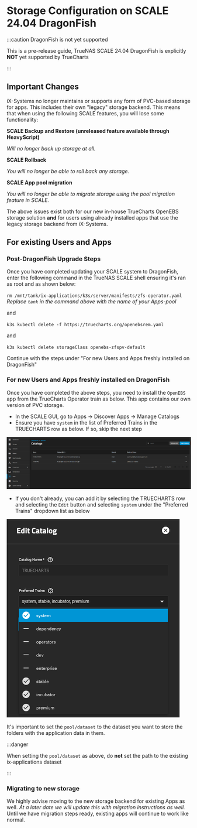 # Storage Configuration on SCALE 24.04 DragonFish

:::caution DragonFish is not yet supported

This is a pre-release guide, TrueNAS SCALE 24.04 DragonFish is explicitly **NOT** yet supported by TrueCharts

:::

## Important Changes

iX-Systems no longer maintains or supports any form of PVC-based storage for apps. This includes their own "legacy" storage backend. This means that when using the following SCALE features, you will lose some functionality:

**SCALE Backup and Restore (unreleased feature available through HeavyScript)**

*Will no longer back up storage at all.*


**SCALE Rollback**

*You will no longer be able to roll back any storage.*


**SCALE App pool migration**

*You will no longer be able to migrate storage using the pool migration feature in SCALE.*


The above issues exist both for our new in-house TrueCharts OpenEBS storage solution **and** for users using already installed apps that use the legacy storage backend from iX-Systems.


## For existing Users and Apps

### Post-DragonFish Upgrade Steps

Once you have completed updating your SCALE system to DragonFish, enter the following command in the TrueNAS SCALE shell ensuring it's ran as root and as shown below:

`rm /mnt/tank/ix-applications/k3s/server/manifests/zfs-operator.yaml`
*Replace `tank` in the command above with the name of your Apps-pool*

and

`k3s kubectl delete -f https://truecharts.org/openebsrem.yaml`

and

`k3s kubectl delete storageClass openebs-zfspv-default`

Continue with the steps under "For new Users and Apps freshly installed on DragonFish"

### For new Users and Apps freshly installed on DragonFish

Once you have completed the above steps, you need to install the `OpenEBS` app from the TrueCharts Operator train as below. This app contains our own version of PVC storage.

- In the SCALE GUI, go to Apps -> Discover Apps -> Manage Catalogs
- Ensure you have `system` in the list of Preferred Trains in the TRUECHARTS row as below. If so, skip the next step

![Catalog Trains](img/Dragonfish-Storage5.png)


- If you don't already, you can add it by selecting the TRUECHARTS row and selecting the `Edit` button and selecting `system` under the "Preferred Trains" dropdown list as below

![system List](img/Dragonfish-Storage5b.png)

It's important to set the `pool/dataset` to the dataset you want to store the folders with the application data in them.

:::danger

When setting the `pool/dataset` as above, do **not** set the path to the existing ix-applications dataset

:::


### Migrating to new storage

We highly advise moving to the new storage backend for existing Apps as well. *At a later date we will update this with migration instructions as well.*
Until we have migration steps ready, existing apps will continue to work like normal.
